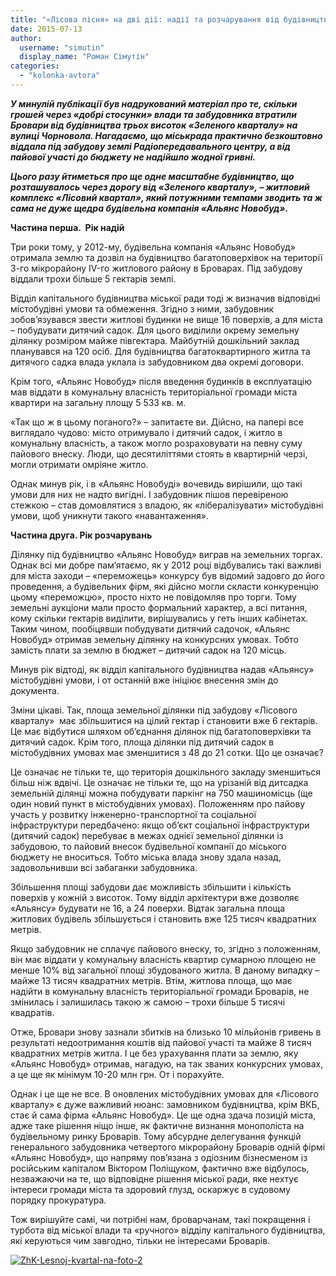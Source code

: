 ```yaml
---
title: "«Лісова пісня» на дві дії: надії та розчарування від будівництва «Лісового кварталу»"
date: 2015-07-13
author: 
  username: "simutin"
  display_name: "Роман Сімутін"
categories: 
  - "kolonka-avtora"
---
```


**_У минулій публікації був надрукований матеріал про те, скільки грошей через «добрі стосунки» влади та забудовника втратили Бровари від будівництва трьох висоток «Зеленого кварталу» на вулиці Чорновола. Нагадаємо, що міськрада практично безкоштовно віддала під забудову землі Радіопередавального центру, а від пайової участі до бюджету не надійшло жодної гривні._**

**_Цього разу йтиметься про ще одне масштабне будівництво, що розташувалось через дорогу від «Зеленого кварталу», – житловий комплекс «Лісовий квартал», який потужними темпами зводить та ж сама не дуже щедра будівельна компанія «Альянс Новобуд»._**

**Частина перша.  Рік надій**

Три роки тому, у 2012-му, будівельна компанія «Альянс Новобуд» отримала землю та дозвіл на будівництво багатоповерхівок на території 3-го мікрорайону ІV-го житлового району в Броварах. Під забудову віддали трохи більше 5 гектарів землі.

Відділ капітального будівництва міської ради тоді ж визначив відповідні містобудівні умови та обмеження. Згідно з ними, забудовник зобов’язувався звести житлові будинки не вище 16 поверхів, а для міста – побудувати дитячий садок. Для цього виділили окрему земельну ділянку розміром майже півгектара. Майбутній дошкільний заклад планувався на 120 осіб. Для будівництва багатоквартирного житла та дитячого садка влада уклала із забудовником два окремі договори.

Крім того, «Альянс Новобуд» після введення будинків в експлуатацію мав віддати в комунальну власність територіальної громади міста квартири на загальну площу 5 533 кв. м.

«Так що ж в цьому поганого?» – запитаєте ви. Дійсно, на папері все виглядало чудово: місто отримувало і дитячий садок, і житло в комунальну власність, а також могло розраховувати на певну суму пайового внеску. Люди, що десятиліттями стоять в квартирній черзі, могли отримати омріяне житло.

Однак минув рік, і в «Альянс Новобуді» вочевидь вирішили, що такі умови для них не надто вигідні. І забудовник пішов перевіреною стежкою – став домовлятися з владою, як «лібералізувати» містобудівні умови, щоб уникнути такого «навантаження».

**Частина друга. Рік розчарувань**

Ділянку під будівництво «Альянс Новобуд» виграв на земельних торгах. Однак всі ми добре пам’ятаємо, як у 2012 році відбувались такі важливі для міста заходи – «переможець» конкурсу був відомий задовго до його проведення, а будівельних фірм, які дійсно могли скласти конкуренцію цьому «переможцю», просто ніхто не повідомляв про торги. Тому земельні аукціони мали просто формальний характер, а всі питання, кому скільки гектарів виділити, вирішувались у геть інших кабінетах. Таким чином, пообіцявши побудувати дитячий садочок, «Альянс Новобуд» отримав земельну ділянку на конкурсних умовах. Тобто замість плати за землю в бюджет – дитячий садок на 120 місць.

Минув рік відтоді, як відділ капітального будівництва надав «Альянсу» містобудівні умови, і от останній вже ініціює внесення змін до документа.

Зміни цікаві. Так, площа земельної ділянки під забудову «Лісового кварталу»  має збільшитися на цілий гектар і становити вже 6 гектарів. Це має відбутися шляхом об’єднання ділянок під багатоповерхівки та дитячий садок. Крім того, площа ділянки під дитячий садок в містобудівних умовах має зменшитися з 48 до 21 сотки. Що це означає?

Це означає не тільки те, що територія дошкільного закладу зменшиться більш ніж вдвічі. Це означає не тільки те, що на урізаній від дитсадка земельній ділянці можна побудувати паркінг на 750 машиномісць (ще один новий пункт в містобудівних умовах). Положенням про пайову участь у розвитку інженерно-транспортної та соціальної інфраструктури передбачено: якщо об’єкт соціальної інфраструктури (дитячий садок) перебуває в межах однієї земельної ділянки із забудовою, то пайовий внесок будівельної компанії до міського бюджету не вноситься. Тобто міська влада знову здала назад, задовольнивши всі забаганки забудовника.

Збільшення площі забудови дає можливість збільшити і кількість поверхів у кожній з висоток. Тому відділ архітектури вже дозволяє «Альянсу» будувати не 16, а 24 поверхи. Відтак загальна площа житлових будівель збільшується і становить вже 125 тисяч квадратних метрів.

Якщо забудовник не сплачує пайового внеску, то, згідно з положенням, він має віддати у комунальну власність квартир сумарною площею не менше 10% від загальної площі збудованого житла. В даному випадку – майже 13 тисяч квадратних метрів. Втім, житлова площа, що має надійти в комунальну власність територіальної громади Броварів, не змінилась і залишилась такою ж самою – трохи більше 5 тисячі квадратів.

Отже, Бровари знову зазнали збитків на близько 10 мільйонів гривень в результаті недоотримання коштів від пайової участі та майже 8 тисяч квадратних метрів житла. І це без урахування плати за землю, яку «Альянс Новобуд» отримав, нагадую, на так званих конкурсних умовах, а це ще як мінімум 10-20 млн грн. От і порахуйте.

Однак і це ще не все. В оновлених містобудівних умовах для «Лісового кварталу» є дуже важливий нюанс: замовником будівництва, крім ВКБ, стає й сама фірма «Альянс Новобуд». Це ще одна здача позицій міста, адже таке рішення ніщо інше, як фактичне визнання монополіста на будівельному ринку Броварів. Тому абсурдне делегування функцій генерального забудовника четвертого мікрорайону Броварів одній фірмі «Альянс Новобуд», що напряму пов’язана з одіозним бізнесменом із російським капіталом Віктором Поліщуком, фактично вже відбулось, незважаючи на те, що відповідне рішення міської ради, яке нехтує інтереси громади міста та здоровий глузд, оскаржує в судовому порядку прокуратура.

Тож вирішуйте самі, чи потрібні нам, броварчанам, такі покращення і турбота від міської влади та «ручного» відділу капітального будівництва, які керуються чим завгодно, тільки не інтересами Броварів.[](https://mpz.brovary.org/wp-content/uploads/2015/07/ZhK-Lesnoj-kvartal-na-foto-2.jpg)

[![ZhK-Lesnoj-kvartal-na-foto-2](https://mpz.brovary.org/wp-content/uploads/2015/07/ZhK-Lesnoj-kvartal-na-foto-2.jpg)](https://mpz.brovary.org/wp-content/uploads/2015/07/ZhK-Lesnoj-kvartal-na-foto-2.jpg)
